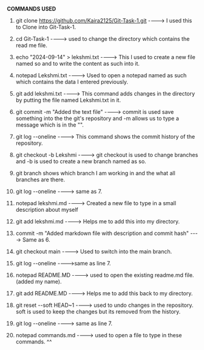 **COMMANDS USED**
1. git clone https://github.com/Kaira2125/Git-Task-1.git  ----> I used this to Clone into Git-Task-1.

2. cd Git-Task-1 ----> used to change the directory which contains the read me file.

3. echo "2024-09-14" > lekshmi.txt ----> This I used to create a new file named so and to write the content as such into it.

4. notepad Lekshmi.txt ----> Used to open a notepad named as such which contains the data I entered previously.

5. git add lekshmi.txt ----> This command adds changes in the directory by putting the file named Lekshmi.txt in it.

6. git commit -m "Added the text file" ----> commit is used save something into the the git's repository and -m allows us to type a message which is in the "".

7. git log --oneline ----> This command shows the commit history of the repository. 

8. git checkout -b Lekshmi ----> git checkout is used to change branches and -b is used to create a new branch named as so.

9. git branch shows which branch I am working in and the what all branches are there.

10. git log --oneline ----> same as 7.

11. notepad lekshmi.md ----> Created a new file to type in a small description about myself

12. git add lekshmi.md ----> Helps me to add this into my directory.

13. commit -m "Added markdown file with description and commit hash" ----> Same as 6.

14. git checkout main ----> Used to switch into the main branch.

15. git log --oneline ---->same as line 7.

16. notepad README.MD ----> used to open the existing readme.md file.(added my name).

17. git add README.MD ----> Helps me to add this back to my directory.

18. git reset --soft HEAD~1 ----> used to undo changes in the repository. soft is used to keep the changes but its removed from the history.

19. git log --oneline ----> same as line 7.

20. notepad commands.md ----> used to open a file to type in these commands. ^^